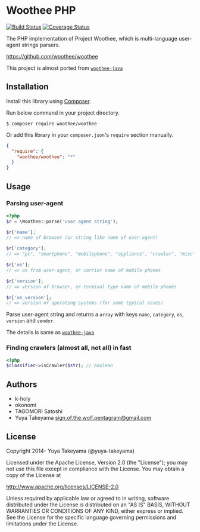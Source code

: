 # Woothee PHP

[![Build Status](https://travis-ci.org/woothee/woothee-php.svg?branch=master)](https://travis-ci.org/woothee/woothee-php)
[![Coverage Status](https://coveralls.io/repos/woothee/woothee-php/badge.png)](https://coveralls.io/r/woothee/woothee-php)

The PHP implementation of Project Woothee, which is multi-language user-agent strings parsers.

https://github.com/woothee/woothee

This project is almost ported from [`woothee-java`](https://github.com/woothee/woothee-java)

## Installation

Install this library using [Composer](https://getcomposer.org/).

Run below command in your project directory.

```
$ composer require woothee/woothee
```

Or add this library in your `composer.json`'s `require` section manually.

```json
{
  "require": {
    "woothee/woothee": "*"
  }
}
```

## Usage

### Parsing user-agent

```php
<?php
$r = \Woothee::parse('user agent string');

$r['name'];
// => name of browser (or string like name of user-agent)

$r['category'];
// => "pc", "smartphone", "mobilephone", "appliance", "crawler", "misc", "unknown"

$r['os'];
// => os from user-agent, or carrier name of mobile phones

$r['version'];
// => version of browser, or terminal type name of mobile phones

$r['os_version'];
// => version of operating systems (for some typical cases)
```

Parse user-agent string and returns a `array` with keys `name`, `category`, `os`, `version` and `vendor`.

The details is same as [`woothee-java`](https://github.com/woothee/woothee-java)

### Finding crawlers (almost all, not all) in fast

```php
<?php
$classifier->isCrawler($str); // boolean
```

## Authors

* k-holy
* okonomi
* TAGOMORI Satoshi
* Yuya Takeyama <sign.of.the.wolf.pentagram@gmail.com>

## License

Copyright 2014- Yuya Takeyama (@yuya-takeyama)

Licensed under the Apache License, Version 2.0 (the "License");
you may not use this file except in compliance with the License.
You may obtain a copy of the License at

   http://www.apache.org/licenses/LICENSE-2.0

Unless required by applicable law or agreed to in writing, software
distributed under the License is distributed on an "AS IS" BASIS,
WITHOUT WARRANTIES OR CONDITIONS OF ANY KIND, either express or implied.
See the License for the specific language governing permissions and
limitations under the License.
